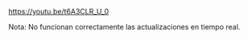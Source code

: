 
https://youtu.be/t6A3CLR_U_0

Nota: No funcionan correctamente las actualizaciones en tiempo real.
